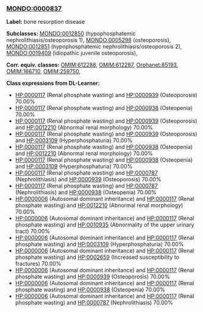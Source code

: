 
### [MONDO:0000837](http://purl.obolibrary.org/obo/MONDO_0000837)
**Label:** bone resorption disease

**Subclasses:** [MONDO:0012850](http://purl.obolibrary.org/obo/MONDO_0012850) (hypophosphatemic nephrolithiasis/osteoporosis 1), [MONDO:0005298](http://purl.obolibrary.org/obo/MONDO_0005298) (osteoporosis), [MONDO:0012851](http://purl.obolibrary.org/obo/MONDO_0012851) (hypophosphatemic nephrolithiasis/osteoporosis 2), [MONDO:0019409](http://purl.obolibrary.org/obo/MONDO_0019409) (idiopathic juvenile osteoporosis), 

**Corr. equiv. classes:** [OMIM:612286](http://purl.obolibrary.org/obo/OMIM_612286), [OMIM:612287](http://purl.obolibrary.org/obo/OMIM_612287), [Orphanet:85193](http://www.orpha.net/ORDO/Orphanet_85193), [OMIM:166710](http://purl.obolibrary.org/obo/OMIM_166710), [OMIM:259750](http://purl.obolibrary.org/obo/OMIM_259750), 

**Class expressions from DL-Learner:**

- [HP:0000117](http://purl.obolibrary.org/obo/HP_0000117) (Renal phosphate wasting) and [HP:0000939](http://purl.obolibrary.org/obo/HP_0000939) (Osteoporosis) 70.00%
- [HP:0000117](http://purl.obolibrary.org/obo/HP_0000117) (Renal phosphate wasting) and [HP:0000938](http://purl.obolibrary.org/obo/HP_0000938) (Osteopenia) 70.00%
- [HP:0000117](http://purl.obolibrary.org/obo/HP_0000117) (Renal phosphate wasting) and [HP:0000939](http://purl.obolibrary.org/obo/HP_0000939) (Osteoporosis) and [HP:0012210](http://purl.obolibrary.org/obo/HP_0012210) (Abnormal renal morphology) 70.00%
- [HP:0000117](http://purl.obolibrary.org/obo/HP_0000117) (Renal phosphate wasting) and [HP:0000939](http://purl.obolibrary.org/obo/HP_0000939) (Osteoporosis) and [HP:0003109](http://purl.obolibrary.org/obo/HP_0003109) (Hyperphosphaturia) 70.00%
- [HP:0000117](http://purl.obolibrary.org/obo/HP_0000117) (Renal phosphate wasting) and [HP:0000938](http://purl.obolibrary.org/obo/HP_0000938) (Osteopenia) and [HP:0012210](http://purl.obolibrary.org/obo/HP_0012210) (Abnormal renal morphology) 70.00%
- [HP:0000117](http://purl.obolibrary.org/obo/HP_0000117) (Renal phosphate wasting) and [HP:0000938](http://purl.obolibrary.org/obo/HP_0000938) (Osteopenia) and [HP:0003109](http://purl.obolibrary.org/obo/HP_0003109) (Hyperphosphaturia) 70.00%
- [HP:0000117](http://purl.obolibrary.org/obo/HP_0000117) (Renal phosphate wasting) and [HP:0000787](http://purl.obolibrary.org/obo/HP_0000787) (Nephrolithiasis) and [HP:0000939](http://purl.obolibrary.org/obo/HP_0000939) (Osteoporosis) 70.00%
- [HP:0000117](http://purl.obolibrary.org/obo/HP_0000117) (Renal phosphate wasting) and [HP:0000787](http://purl.obolibrary.org/obo/HP_0000787) (Nephrolithiasis) and [HP:0000938](http://purl.obolibrary.org/obo/HP_0000938) (Osteopenia) 70.00%
- [HP:0000006](http://purl.obolibrary.org/obo/HP_0000006) (Autosomal dominant inheritance) and [HP:0000117](http://purl.obolibrary.org/obo/HP_0000117) (Renal phosphate wasting) and [HP:0012210](http://purl.obolibrary.org/obo/HP_0012210) (Abnormal renal morphology) 70.00%
- [HP:0000006](http://purl.obolibrary.org/obo/HP_0000006) (Autosomal dominant inheritance) and [HP:0000117](http://purl.obolibrary.org/obo/HP_0000117) (Renal phosphate wasting) and [HP:0010935](http://purl.obolibrary.org/obo/HP_0010935) (Abnormality of the upper urinary tract) 70.00%
- [HP:0000006](http://purl.obolibrary.org/obo/HP_0000006) (Autosomal dominant inheritance) and [HP:0000117](http://purl.obolibrary.org/obo/HP_0000117) (Renal phosphate wasting) and [HP:0003109](http://purl.obolibrary.org/obo/HP_0003109) (Hyperphosphaturia) 70.00%
- [HP:0000006](http://purl.obolibrary.org/obo/HP_0000006) (Autosomal dominant inheritance) and [HP:0000117](http://purl.obolibrary.org/obo/HP_0000117) (Renal phosphate wasting) and [HP:0002659](http://purl.obolibrary.org/obo/HP_0002659) (Increased susceptibility to fractures) 70.00%
- [HP:0000006](http://purl.obolibrary.org/obo/HP_0000006) (Autosomal dominant inheritance) and [HP:0000117](http://purl.obolibrary.org/obo/HP_0000117) (Renal phosphate wasting) and [HP:0000939](http://purl.obolibrary.org/obo/HP_0000939) (Osteoporosis) 70.00%
- [HP:0000006](http://purl.obolibrary.org/obo/HP_0000006) (Autosomal dominant inheritance) and [HP:0000117](http://purl.obolibrary.org/obo/HP_0000117) (Renal phosphate wasting) and [HP:0000938](http://purl.obolibrary.org/obo/HP_0000938) (Osteopenia) 70.00%
- [HP:0000006](http://purl.obolibrary.org/obo/HP_0000006) (Autosomal dominant inheritance) and [HP:0000117](http://purl.obolibrary.org/obo/HP_0000117) (Renal phosphate wasting) and [HP:0000787](http://purl.obolibrary.org/obo/HP_0000787) (Nephrolithiasis) 70.00%


